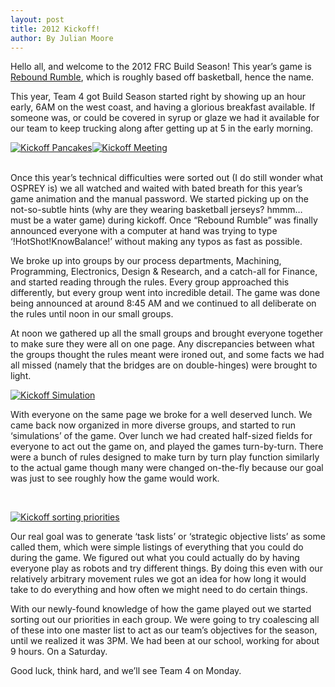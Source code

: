 ```yaml
---
layout: post
title: 2012 Kickoff!
author: By Julian Moore
---
```

<p><p>Hello all, and welcome to the 2012 FRC Build Season! This year&#8217;s game is <a href='http://www.usfirst.org/roboticsprograms/frc/2012-rebound-rumble'>Rebound Rumble</a>, which is roughly based off basketball, hence the name.</p>

<p>This year, Team 4 got Build Season started right by showing up an hour early, 6AM on the west coast, and having a glorious breakfast available. If someone was, or could be covered in syrup or glaze we had it available for our team to keep trucking along after getting up at 5 in the early morning.</p>
<a href='http://www.flickr.com/photos/73805787@N05/6656142001/' title='Kickoff Pancakes by team4element, on Flickr'><img class='alignleft' src='http://farm8.staticflickr.com/7154/6656142001_85b2c28921_z.jpg' alt='Kickoff Pancakes' /></a><a href='http://www.flickr.com/photos/73805787@N05/6656143437/' title='Kickoff Meeting by team4element, on Flickr'><img src='http://farm8.staticflickr.com/7171/6656143437_8e2a468a11_z.jpg' alt='Kickoff Meeting' /></a><div style='clear:both'>&nbsp;</div>
<p>Once this year&#8217;s technical difficulties were sorted out (I do still wonder what OSPREY is) we all watched and waited with bated breath for this year&#8217;s game animation and the manual password. We started picking up on the not-so-subtle hints (why are they wearing basketball jerseys? hmmm&#8230; must be a water game) during kickoff. Once &#8220;Rebound Rumble&#8221; was finally announced everyone with a computer at hand was trying to type &#8216;!HotShot!KnowBalance!&#8217; without making any typos as fast as possible.</p>

<p>We broke up into groups by our process departments, Machining, Programming, Electronics, Design &amp; Research, and a catch-all for Finance, and started reading through the rules. Every group approached this differently, but every group went into incredible detail. The game was done being announced at around 8:45 AM and we continued to all deliberate on the rules until noon in our small groups.</p>

<p>At noon we gathered up all the small groups and brought everyone together to make sure they were all on one page. Any discrepancies between what the groups thought the rules meant were ironed out, and some facts we had all missed (namely that the bridges are on double-hinges) were brought to light.</p>
<a href='http://www.flickr.com/photos/73805787@N05/6656144827/' title='Kickoff Simulation by team4element, on Flickr'><img src='http://farm8.staticflickr.com/7011/6656144827_c534e32f4f_z.jpg' alt='Kickoff Simulation' /></a>
<p>With everyone on the same page we broke for a well deserved lunch. We came back now organized in more diverse groups, and started to run &#8216;simulations&#8217; of the game. Over lunch we had created half-sized fields for everyone to act out the game on, and played the games turn-by-turn. There were a bunch of rules designed to make turn by turn play function similarly to the actual game though many were changed on-the-fly because our goal was just to see roughly how the game would work. <div style='clear:both'>&nbsp;</div></p>
<a href='http://www.flickr.com/photos/73805787@N05/6656145835/' title='Kickoff sorting priorities by team4element, on Flickr'><img src='http://farm8.staticflickr.com/7146/6656145835_3edaa4fb1a_z.jpg' alt='Kickoff sorting priorities' /></a>
<p>Our real goal was to generate &#8216;task lists&#8217; or &#8216;strategic objective lists&#8217; as some called them, which were simple listings of everything that you could do during the game. We figured out what you could actually do by having everyone play as robots and try different things. By doing this even with our relatively arbitrary movement rules we got an idea for how long it would take to do everything and how often we might need to do certain things.</p>

<p>With our newly-found knowledge of how the game played out we started sorting out our priorities in each group. We were going to try coalescing all of these into one master list to act as our team&#8217;s objectives for the season, until we realized it was 3PM. We had been at our school, working for about 9 hours. On a Saturday.</p>

<p>Good luck, think hard, and we&#8217;ll see Team 4 on Monday.</p></p>
